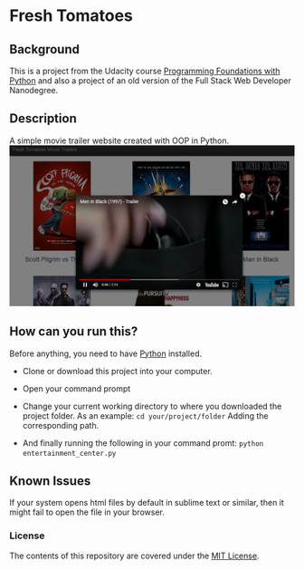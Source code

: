 # Fresh Tomatoes

## Background
This is a project from the Udacity course [Programming Foundations with Python](https://www.udacity.com/course/programming-foundations-with-python--ud036) and also a project of an old version of the Full Stack Web Developer Nanodegree.

## Description

A simple movie trailer website created with OOP in Python.
![Fresh Tomatoes preview](https://github.com/Nostrand/Fresh_tomatoes/blob/master/previewFT.png)

## How can you run this?

Before anything, you need to have [Python](https://www.python.org/) installed.

* Clone or download this project into your computer.

* Open your command prompt

* Change your current working directory to where you downloaded the project folder.
As an example:
`cd your/project/folder`
Adding the corresponding path.

* And finally running the following in your command promt:
`python entertainment_center.py`

## Known Issues

If your system opens html files by default in sublime text or similar, then it might fail to open the file in your browser.

### License
The contents of this repository are covered under the [MIT License](https://github.com/udacity/ud777-writing-readmes/blob/master/LICENSE).
